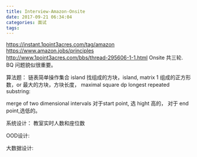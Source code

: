 ```yaml
---
title: Interview-Amazon-Onsite
date: 2017-09-21 06:34:04
categories: 面试
tags:
---
```

https://instant.1point3acres.com/tag/amazon
https://www.amazon.jobs/principles
http://www.1point3acres.com/bbs/thread-295606-1-1.html
Onsite 共三轮.
BQ 问题貌似很重要。

算法题：
链表简单操作集合
island 找组成的方块，island, matrix 1 组成的正方形数，or 最大的方块，方块长度， maximal square dp
longest repeated substring:

merge of two dimensional intervals
对于start point, 选 hight 高的， 对于 end point,选低的。

系统设计：
教室实时人数和座位数

OOD设计:

大数据设计:


